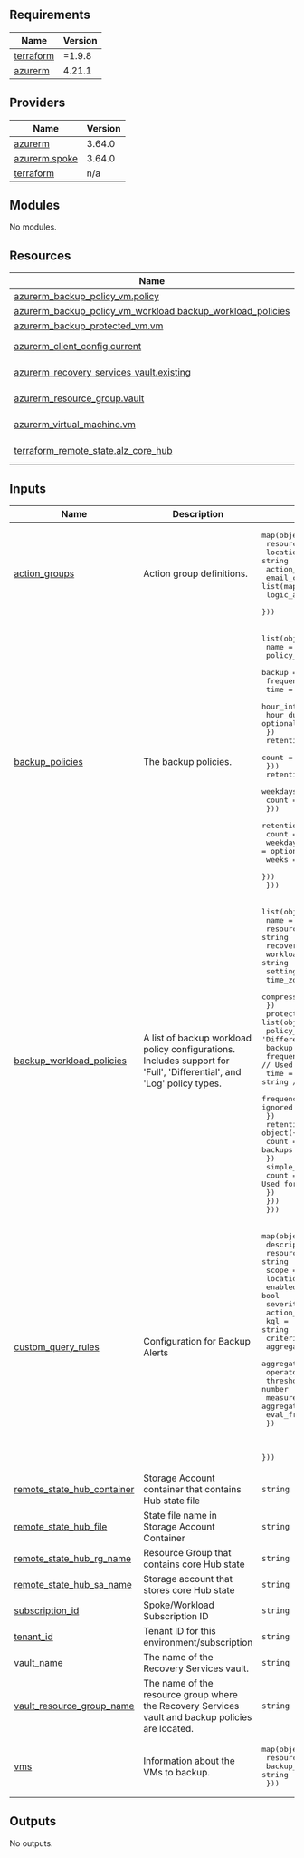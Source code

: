 <!-- BEGIN_TF_DOCS -->
## Requirements

| Name | Version |
|------|---------|
| <a name="requirement_terraform"></a> [terraform](#requirement\_terraform) | =1.9.8 |
| <a name="requirement_azurerm"></a> [azurerm](#requirement\_azurerm) | 4.21.1 |

## Providers

| Name | Version |
|------|---------|
| <a name="provider_azurerm"></a> [azurerm](#provider\_azurerm) | 3.64.0 |
| <a name="provider_azurerm.spoke"></a> [azurerm.spoke](#provider\_azurerm.spoke) | 3.64.0 |
| <a name="provider_terraform"></a> [terraform](#provider\_terraform) | n/a |

## Modules

No modules.

## Resources

| Name | Type |
|------|------|
| [azurerm_backup_policy_vm.policy](https://registry.terraform.io/providers/hashicorp/azurerm/4.21.1/docs/resources/backup_policy_vm) | resource |
| [azurerm_backup_policy_vm_workload.backup_workload_policies](https://registry.terraform.io/providers/hashicorp/azurerm/4.21.1/docs/resources/backup_policy_vm_workload) | resource |
| [azurerm_backup_protected_vm.vm](https://registry.terraform.io/providers/hashicorp/azurerm/4.21.1/docs/resources/backup_protected_vm) | resource |
| [azurerm_client_config.current](https://registry.terraform.io/providers/hashicorp/azurerm/4.21.1/docs/data-sources/client_config) | data source |
| [azurerm_recovery_services_vault.existing](https://registry.terraform.io/providers/hashicorp/azurerm/4.21.1/docs/data-sources/recovery_services_vault) | data source |
| [azurerm_resource_group.vault](https://registry.terraform.io/providers/hashicorp/azurerm/4.21.1/docs/data-sources/resource_group) | data source |
| [azurerm_virtual_machine.vm](https://registry.terraform.io/providers/hashicorp/azurerm/4.21.1/docs/data-sources/virtual_machine) | data source |
| [terraform_remote_state.alz_core_hub](https://registry.terraform.io/providers/hashicorp/terraform/latest/docs/data-sources/remote_state) | data source |

## Inputs

| Name | Description | Type | Default | Required |
|------|-------------|------|---------|:--------:|
| <a name="input_action_groups"></a> [action\_groups](#input\_action\_groups) | Action group definitions. | <pre>map(object({<br/>    resource_group    = string<br/>    location          = string<br/>    action_group_name = string<br/>    email_config      = list(map(string))<br/>    logic_app_config  = list(map(string))<br/>  }))</pre> | `null` | no |
| <a name="input_backup_policies"></a> [backup\_policies](#input\_backup\_policies) | The backup policies. | <pre>list(object({<br/>    name        = string<br/>    policy_type = string<br/>    backup = object({<br/>      frequency     = string<br/>      time          = string<br/>      hour_interval = optional(string)<br/>      hour_duration = optional(string)<br/>    })<br/>    retention_daily = optional(object({<br/>      count = number<br/>    }))<br/>    retention_weekly = optional(object({<br/>      weekdays = list(string)<br/>      count    = number<br/>    }))<br/>    retention_monthly = optional(object({<br/>      count    = number<br/>      weekdays = optional(list(string))<br/>      weeks    = optional(list(string))<br/>    }))<br/>  }))</pre> | `[]` | no |
| <a name="input_backup_workload_policies"></a> [backup\_workload\_policies](#input\_backup\_workload\_policies) | A list of backup workload policy configurations. Includes support for 'Full', 'Differential', and 'Log' policy types. | <pre>list(object({<br/>    name                = string<br/>    resource_group_name = string<br/>    recovery_vault_name = string<br/>    workload_type       = string<br/>    settings = object({<br/>      time_zone           = string<br/>      compression_enabled = bool<br/>    })<br/>    protection_policies = list(object({<br/>      policy_type = string // Can be 'Full', 'Differential', or 'Log'<br/>      backup = object({<br/>        frequency            = string // Used for 'Full' and 'Differential', ignored for 'Log'<br/>        time                 = string // Used for 'Full' and 'Differential', ignored for 'Log'<br/>        frequency_in_minutes = number // Used for 'Log', should be null or ignored for 'Full' and 'Differential'<br/>      })<br/>      retention_daily = object({<br/>        count = number // Applicable for 'Full' and 'Differential' backups<br/>      })<br/>      simple_retention = object({<br/>        count = number // Used for 'Log' backups<br/>      })<br/>    }))<br/>  }))</pre> | `[]` | no |
| <a name="input_custom_query_rules"></a> [custom\_query\_rules](#input\_custom\_query\_rules) | Configuration for Backup Alerts | <pre>map(object({<br/>    description    = string<br/>    resource_group = string<br/>    scope          = string<br/>    location       = string<br/>    enabled        = bool<br/>    severity       = number<br/>    action_group   = string<br/>    kql            = string<br/>    criteria = object({<br/>      aggregation             = string<br/>      aggregation_granularity = string<br/>      operator                = string<br/>      threshold               = number<br/>      measure_column          = string # not usually needed for "count" aggregation<br/>      eval_frequency          = string<br/>    })<br/><br/><br/>  }))</pre> | `null` | no |
| <a name="input_remote_state_hub_container"></a> [remote\_state\_hub\_container](#input\_remote\_state\_hub\_container) | Storage Account container that contains Hub state file | `string` | n/a | yes |
| <a name="input_remote_state_hub_file"></a> [remote\_state\_hub\_file](#input\_remote\_state\_hub\_file) | State file name in Storage Account Container | `string` | n/a | yes |
| <a name="input_remote_state_hub_rg_name"></a> [remote\_state\_hub\_rg\_name](#input\_remote\_state\_hub\_rg\_name) | Resource Group that contains core Hub state | `string` | n/a | yes |
| <a name="input_remote_state_hub_sa_name"></a> [remote\_state\_hub\_sa\_name](#input\_remote\_state\_hub\_sa\_name) | Storage account that stores core Hub state | `string` | n/a | yes |
| <a name="input_subscription_id"></a> [subscription\_id](#input\_subscription\_id) | Spoke/Workload Subscription ID | `string` | n/a | yes |
| <a name="input_tenant_id"></a> [tenant\_id](#input\_tenant\_id) | Tenant ID for this environment/subscription | `string` | n/a | yes |
| <a name="input_vault_name"></a> [vault\_name](#input\_vault\_name) | The name of the Recovery Services vault. | `string` | n/a | yes |
| <a name="input_vault_resource_group_name"></a> [vault\_resource\_group\_name](#input\_vault\_resource\_group\_name) | The name of the resource group where the Recovery Services vault and backup policies are located. | `string` | n/a | yes |
| <a name="input_vms"></a> [vms](#input\_vms) | Information about the VMs to backup. | <pre>map(object({<br/>    resource_group = string<br/>    backup_policy  = string<br/>  }))</pre> | n/a | yes |

## Outputs

No outputs.
<!-- END_TF_DOCS -->
